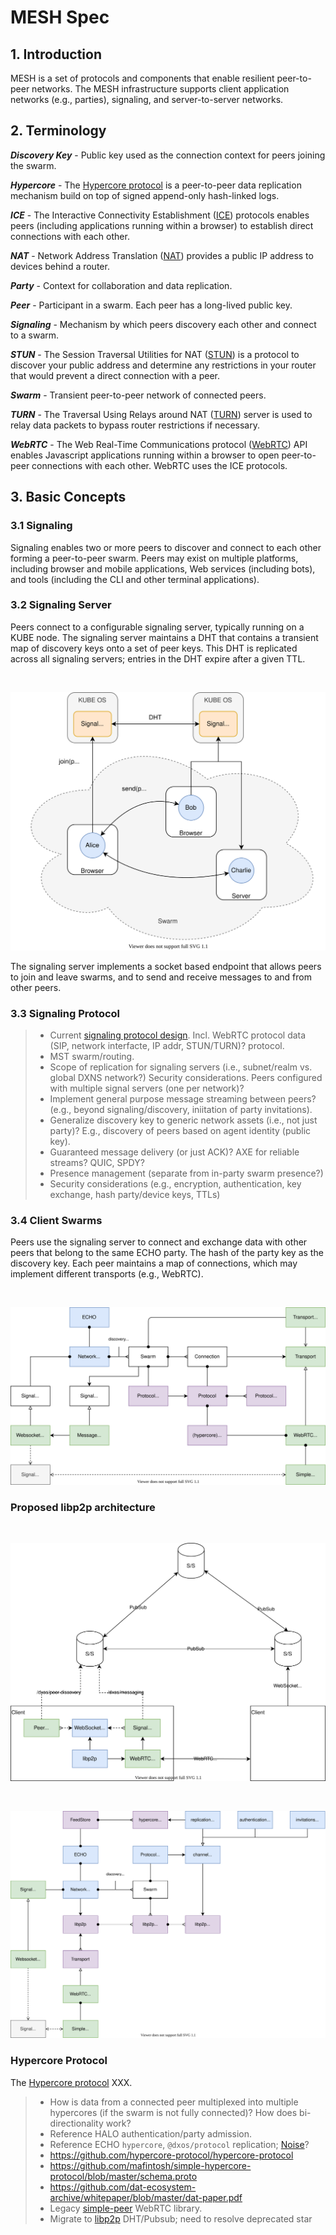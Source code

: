 # MESH Spec

## 1. Introduction

MESH is a set of protocols and components that enable resilient peer-to-peer networks.
The MESH infrastructure supports client application networks (e.g., parties), signaling, and server-to-server networks.


## 2. Terminology

***Discovery Key*** - 
Public key used as the connection context for peers joining the swarm.

***Hypercore*** -
The [Hypercore protocol](https://hypercore-protocol.org) is a peer-to-peer data replication mechanism build on top of signed append-only hash-linked logs.

***ICE*** -
The Interactive Connectivity Establishment ([ICE](https://en.wikipedia.org/wiki/Interactive_Connectivity_Establishment)) protocols enables peers (including applications running within a browser) to establish direct connections with each other.

***NAT*** -
Network Address Translation ([NAT](https://en.wikipedia.org/wiki/Network_address_translation)) provides a public IP address to devices behind a router.

***Party*** -
Context for collaboration and data replication.

***Peer*** -
Participant in a swarm. Each peer has a long-lived public key.

***Signaling*** -
Mechanism by which peers discovery each other and connect to a swarm.

***STUN*** -
The Session Traversal Utilities for NAT ([STUN](https://en.wikipedia.org/wiki/STUN)) is a protocol to discover your public address and determine any restrictions in your router that would prevent a direct connection with a peer.

***Swarm*** -
Transient peer-to-peer network of connected peers.

***TURN*** -
The Traversal Using Relays around NAT ([TURN](https://en.wikipedia.org/wiki/TURN)) server is used to relay data packets to bypass router restrictions if necessary.

***WebRTC*** -
The Web Real-Time Communications protocol ([WebRTC](https://developer.mozilla.org/en-US/docs/Web/API/WebRTC_API/Protocols)) API enables Javascript applications running within a browser to open peer-to-peer connections with each other. WebRTC uses the ICE protocols.


## 3. Basic Concepts

### 3.1 Signaling

Signaling enables two or more peers to discover and connect to each other forming a peer-to-peer swarm.
Peers may exist on multiple platforms, including browser and mobile applications, Web services (including bots), and tools (including the CLI and other terminal applications).

### 3.2 Signaling Server

Peers connect to a configurable signaling server, typically running on a KUBE node.
The signaling server maintains a DHT that contains a transient map of discovery keys onto a set of peer keys.
This DHT is replicated across all signaling servers; entries in the DHT expire after a given TTL.

<br/> 

![Signaling](./diagrams/mesh-signal.drawio.svg)

The signaling server implements a socket based endpoint that allows peers to join and leave swarms, and to send and receive messages to and from other peers.


### 3.3 Signaling Protocol

> - Current [signaling protocol design](https://github.com/dxos/protocols/issues/1316). Incl. WebRTC protocol data (SIP, network interfacte, IP addr, STUN/TURN)?
protocol.
> - MST swarm/routing.
> - Scope of replication for signaling servers (i.e., subnet/realm vs. global DXNS network?) Security considerations. Peers configured with multiple signal servers (one per network)?
> - Implement general purpose message streaming between peers? (e.g., beyond signaling/discovery, iniitation of party invitations).
> - Generalize discovery key to generic network assets (i.e., not just party)? E.g., discovery of peers based on agent identity (public key).
> - Guaranteed message delivery (or just ACK)? AXE for reliable streams? QUIC, SPDY?
> - Presence management (separate from in-party swarm presence?)
> - Security considerations (e.g., encryption, authentication, key exchange, hash party/device keys, TTLs)


### 3.4 Client Swarms

Peers use the signaling server to connect and exchange data with other peers that belong to the same ECHO party.
The hash of the party key as the discovery key.
Each peer maintains a map of connections, which may implement different transports (e.g., WebRTC).

<br/> 

![Network Manager](./diagrams/mesh-network-manager.drawio.svg)

### Proposed libp2p architecture

<br/> 

![Network Manager](./diagrams/mesh-libp2p-signaling.drawio.svg)

<br/> 

![Network Manager](./diagrams/mesh-network-manager-libp2p.drawio.svg)

### Hypercore Protocol

The [Hypercore protocol](https://github.com/hypercore-protocol/hypercore-protocol) XXX.


> - How is data from a connected peer multiplexed into multiple hypercores (if the swarm is not fully connected)? How does bi-directionality work?
> - Reference HALO authentication/party admission.
> - Reference ECHO `hypercore`, `@dxos/protocol` replication; [Noise](https://noiseprotocol.org/noise.html)?
> - https://github.com/hypercore-protocol/hypercore-protocol
> - https://github.com/mafintosh/simple-hypercore-protocol/blob/master/schema.proto
> - https://github.com/dat-ecosystem-archive/whitepaper/blob/master/dat-paper.pdf
> - Legacy [simple-peer](https://www.npmjs.com/package/simple-peer) WebRTC library.
> - Migrate to [libp2p](https://github.com/libp2p/specs) DHT/Pubsub; need to resolve deprecated star 
